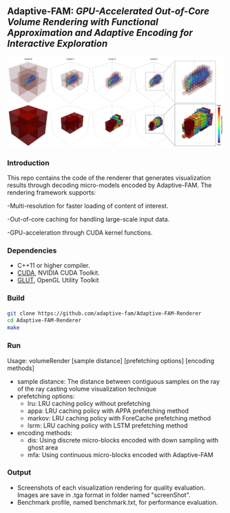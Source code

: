 ## Adaptive-FAM: *GPU-Accelerated Out-of-Core Volume Rendering with Functional Approximation and Adaptive Encoding for Interactive Exploration*

![results](https://github.com/adaptive-fam/Adaptive-FAM/blob/main/flame_blocks_small.png)

### Introduction
This repo contains the code of the renderer that generates visualization results through decoding micro-models encoded by Adaptive-FAM. The rendering framework supports:

-Multi-resolution for faster loading of content of interest.

-Out-of-core caching for handling large-scale input data.

-GPU-acceleration through CUDA kernel functions.

###  Dependencies
- C++11 or higher compiler.
- [CUDA](https://developer.nvidia.com/cuda-toolkit), NVIDIA CUDA Toolkit.
- [GLUT](https://www.opengl.org/resources/libraries/glut/), OpenGL Utility Toolkit

### Build
```bash
git clone https://github.com/adaptive-fam/Adaptive-FAM-Renderer
cd Adaptive-FAM-Renderer
make
```

### Run
Usage: volumeRender [sample distance] [prefetching options] [encoding methods]
- sample distance: The distance between contiguous samples on the ray of the ray casting volume visualization technique
- prefetching options: 
	- lru: LRU caching policy without prefetching
	- appa: LRU caching policy with APPA prefetching method
	- markov: LRU caching policy with ForeCache prefetching method
	- lsrm: LRU caching policy with LSTM prefetching method
- encoding methods:
	- dis: Using discrete micro-blocks encoded with down sampling with ghost area
	- mfa: Using continuous micro-blocks encoded with Adaptive-FAM

### Output
- Screenshots of each visualization rendering for quality evaluation. Images are save in .tga format in folder named "screenShot".
- Benchmark profile, named benchmark.txt, for performance evaluation.
